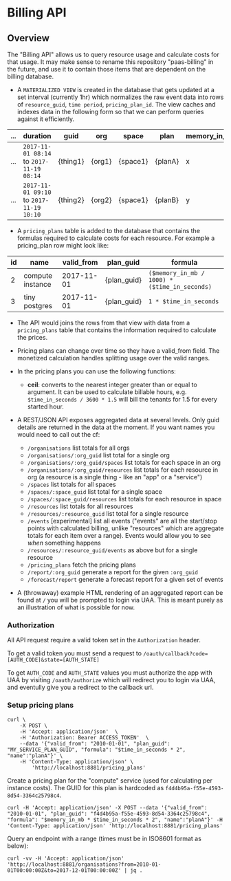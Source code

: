 # Billing API

## Overview

The "Billing API" allows us to query resource usage and calculate costs for
that usage. It may make sense to rename this repository "paas-billing" in the
future, and use it to contain those items that are dependent on the billing
database.

* A `MATERIALIZED VIEW` is created in the database that gets updated at a set interval (currently 1hr) which normalizes the raw event data into rows of `resource_guid`, `time period`, `pricing_plan_id`. The view caches and indexes data in the following form so that we can perform queries against it efficiently.

| ... | duration | guid | org | space | plan | memory_in_mb | ... |
| --- | --- | --- | --- | --- | --- | --- | --- |
| ... | `2017-11-01 08:14` to `2017-11-19 08:14` | {thing1} | {org1} | {space1} | {planA} | x | ... |
| ... | `2017-11-01 09:10` to `2017-11-19 10:10` | {thing2} | {org2} | {space1} | {planB} | y | ... |

* A `pricing_plans` table is added to the database that contains the formulas required to calculate costs for each resource. For example a pricing_plan row might look like:


| id | name | valid_from | plan_guid | formula |
| --- | --- | --- | --- | --- |
| 2 | compute instance | 2017-11-01 | {plan_guid} | `($memory_in_mb / 1000) * ($time_in_seconds)` |
| 3 | tiny postgres | 2017-11-01 | {plan_guid} | `1 * $time_in_seconds` |


* The API would joins the rows from that view with data from a `pricing_plans` table that contains the information required to calculate the prices.

* Pricing plans can change over time so they have a valid_from field. The monetized calculation handles splitting usage over the valid ranges.

* In the pricing plans you can use the following functions:
    - **ceil**: converts to the nearest integer greater than or equal to argument. It can be used to calculate billable hours, e.g. `$time_in_seconds / 3600 * 1.5` will bill the tenants for 1.5 for every started hour.

* A REST/JSON API exposes aggregated data at several levels. Only guid details are returned in the data at the moment. If you want names you would need to call out the cf:
    - `/organisations` list totals for all orgs
    - `/organisations/:org_guid` list total for a single org
    - `/organisations/:org_guid/spaces` list totals for each space in an org
    - `/organisations/:org_guid/resources` list totals for each resource in org (a resource is a single thing - like an "app" or a "service")
    - `/spaces` list totals for all spaces
    - `/spaces/:space_guid` list total for a single space
    - `/spaces/:space_guid/resources` list totals for each resource in space
    - `/resources` list totals for all resources
    - `/resources/:resource_guid` list total for a single resource
    - `/events` [experimental] list all events ("events" are all the start/stop points with calculated billing, unlike "resources" which are aggregate totals for each item over a range). Events would allow you to see _when_ something happens
    - `/resources/:resource_guid/events` as above but for a single resource
    - `/pricing_plans` fetch the pricing plans
    - `/report/:org_guid` generate a report for the given `:org_guid`
    - `/forecast/report` generate a forecast report for a given set of events

* A (throwaway) example HTML rendering of an aggregated report can be found at `/` you will be prompted to login via UAA. This is meant purely as an illustration of what is possible for now.

### Authorization

All API request require a valid token set in the `Authorization` header.

To get a valid token you must send a request to `/oauth/callback?code=[AUTH_CODE]&state=[AUTH_STATE]`

To get `AUTH_CODE` and `AUTH_STATE` values you must authorize the app with UAA by visiting `/oauth/authorize` which will redirect you to login via UAA, and eventully give you a redirect to the callback url.

### Setup pricing plans

```
curl \
    -X POST \
    -H 'Accept: application/json'  \
    -H 'Authorization: Bearer ACCESS_TOKEN'  \
    --data '{"valid_from": "2010-01-01", "plan_guid": "MY_SERVICE_PLAN_GUID", "formula": "$time_in_seconds * 2", "name":"planA"}' \
    -H 'Content-Type: application/json' \
        'http://localhost:8881/pricing_plans'
```

Create a pricing plan for the "compute" service (used for calculating per instance costs). The GUID for this plan is hardcoded as `f4d4b95a-f55e-4593-8d54-3364c25798c4`.

```
curl -H 'Accept: application/json' -X POST --data '{"valid_from": "2010-01-01", "plan_guid": "f4d4b95a-f55e-4593-8d54-3364c25798c4", "formula": "$memory_in_mb * $time_in_seconds * 2", "name":"planA"}' -H 'Content-Type: application/json' 'http://localhost:8881/pricing_plans'
```

Query an endpoint with a range (times must be in ISO8601 format as below):

```
curl -vv -H 'Accept: application/json' 'http://localhost:8881/organisations?from=2010-01-01T00:00:00Z&to=2017-12-01T00:00:00Z' | jq .
```
